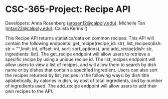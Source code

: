 # CSC-365-Project: Recipe API
Developers: Anna Rosenberg (arosen12@calpoly.edu), Michelle Tan (mtan22@calpoly.edu), Calista Kerins ()

This Recipe API returns statistics/data on common recipes. This API will contain the following endpoints: get_recipe(recipe_id: str), list_recipes(dish: str = "",limit: int, offset: int,  sort: sort_options), and add_recipe(dish: str, ingredients: list). The get_recipe endpoint will allow users to retrieve a specific recipe by using a unique recipe id. The list_recipes endpoint will allow users to view a list of recipes, and will allow them to search by dish name or by dishes that contain a specified ingredient. Users can also sort the recipes returned by list_recipes in the following ways: by dish title aplabetically, by calories in dish, by cost of total ingredients, and by number of ingredients used. The add_recipe endpoint will allow users to add their own recipes to the API. 
